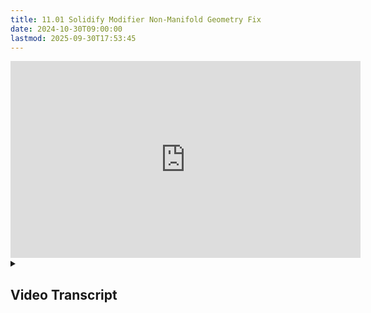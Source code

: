 ```yaml
---
title: 11.01 Solidify Modifier Non-Manifold Geometry Fix
date: 2024-10-30T09:00:00
lastmod: 2025-09-30T17:53:45
---
```


<div class="iframe-16-9-container">
<iframe class="youTubeIframe" width="560" height="315" src="https://www.youtube.com/embed/vnZPsf6FuMQ?rel=0" title="YouTube video player" frameborder="0" allow="accelerometer; autoplay; clipboard-write; encrypted-media; gyroscope; picture-in-picture; web-share" referrerpolicy="strict-origin-when-cross-origin" allowfullscreen></iframe>
</div>

<details>
<summary>

## Video Transcript

</summary>
In this Blender tutorial I'm going to show you how to fix the solidify modifier when it doesn't create a manifold form, when you have three edges joined together, This can affect booleans that won't separate other objects.

This is just three planes joined together. If I turn off the solidify modifier you can see it is just three planes. If I tab back into object mode, select apply, now the solidify modifier is applied. If I tab into edit mode, you can see this strange geometry that's created. In this case we know where the strange geometry is but if you don't know where it is, select 2 for Edge mode. Then select - select by trait non- manifold. This will show you right away where the problem is.

In order to fix this we should go to Edge mode and then we need to add some Edge Loops. Press control R to add an edge loop. I'll add one here and slide it over. Control R again to add an edge loop here. The reason we need these Edge Loops is because some of these edges go all the way through. Notice this Edge goes through this form and there's no vertice here. The same thing happens here. There's no vertice, so we need to create vertices in this corner to make everything manifold. The faces are intersecting.

We can press 2, select this Edge tap GG to slide it. Now the edge has been slid over to where the corner is at the top and bottom. Press 1 for vertex mode. Now we can join these vertices to create a manifold form. Select this vertex, hold shift, select this vertex. Type M for merge, then last. Then we can take this vertex over here. Then hold shift select this one, M L for last. Finally we can press 2 X delete that edge. Now this side is complete.

Let's go down to the bottom to see how that looks. On the bottom we do the same thing. We need to merge the vertices together. Press 1 for vertex. I'll select this one and this one on the inner corner. M L for last. Select this one and this one M L for last. Press 2. Select this vertex. Press 2, select this edge. X delete edges.

Now everything is back together but there's a hidden face inside. So press 3 for face mode. Press h then we can select this inside face X delete faces option or alt H to unhide faces.

Now if I press 2 for Edge mode, go to select, select by trait, non- manifold. Now there are no non-manifold edges. So that's how you can fix the solidified modifier when you have three planes joining at a single edge and you solidify it and it doesn't create manifold geometry.

</details>
